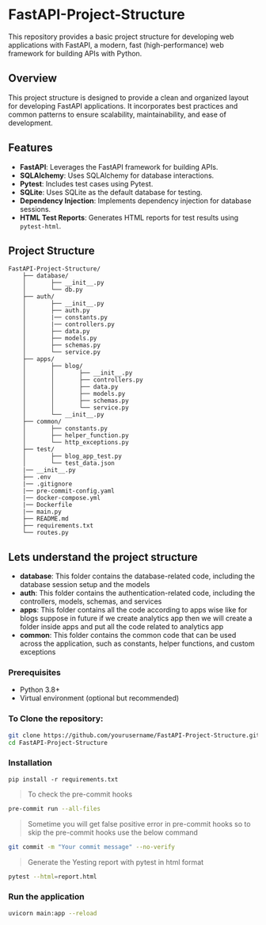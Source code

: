 # FastAPI-Project-Structure

This repository provides a basic project structure for developing web applications with FastAPI, a modern, fast (high-performance) web framework for building APIs with Python.

## Overview

This project structure is designed to provide a clean and organized layout for developing FastAPI applications. It incorporates best practices and common patterns to ensure scalability, maintainability, and ease of development.

## Features

- **FastAPI**: Leverages the FastAPI framework for building APIs.
- **SQLAlchemy**: Uses SQLAlchemy for database interactions.
- **Pytest**: Includes test cases using Pytest.
- **SQLite**: Uses SQLite as the default database for testing.
- **Dependency Injection**: Implements dependency injection for database sessions.
- **HTML Test Reports**: Generates HTML reports for test results using `pytest-html`.

## Project Structure
```plaintext
FastAPI-Project-Structure/
    ├── database/
    │       ├── __init__.py
    │       └── db.py
    ├── auth/
    │       ├── __init__.py
    │       ├── auth.py
    │       |── constants.py
    │       |── controllers.py
    │       ├── data.py
    │       ├── models.py
    │       ├── schemas.py
    │       └── service.py
    ├── apps/
    │       ├── blog/
    │       │       ├── __init__.py
    │       │       ├── controllers.py
    │       │       ├── data.py
    │       │       ├── models.py
    │       │       ├── schemas.py
    │       │       └── service.py
    │       └── __init__.py
    ├── common/
    │       ├── constants.py
    │       ├── helper_function.py
    │       └── http_exceptions.py
    ├── test/
    │       ├── blog_app_test.py
    │       └── test_data.json
    |── __init__.py
    ├── .env
    |── .gitignore
    |── pre-commit-config.yaml
    |── docker-compose.yml
    |── Dockerfile
    |── main.py
    ├── README.md
    ├── requirements.txt
    └── routes.py
```

## Lets understand the project structure
- **database**: This folder contains the database-related code, including the database session setup and the models
- **auth**: This folder contains the authentication-related code, including the controllers, models, schemas, and services
- **apps**: This folder contains all the code according to apps wise like for blogs suppose in future if we create analytics app then we will create a folder inside apps and put all the code related to analytics app
- **common**: This folder contains the common code that can be used across the application, such as constants, helper functions, and custom exceptions



### Prerequisites

- Python 3.8+
- Virtual environment (optional but recommended)

### To Clone the repository:
```sh
git clone https://github.com/yourusername/FastAPI-Project-Structure.git
cd FastAPI-Project-Structure
```

### Installation
```
pip install -r requirements.txt
```

> To check the pre-commit hooks
```sh
pre-commit run --all-files
```

> Sometime you will get false positive error in pre-commit hooks so to skip the pre-commit hooks use the below command
```bash
git commit -m "Your commit message" --no-verify
```

> Generate the Yesting report with pytest in html format
```bash
pytest --html=report.html
```
### Run the application
```bash
uvicorn main:app --reload
```
